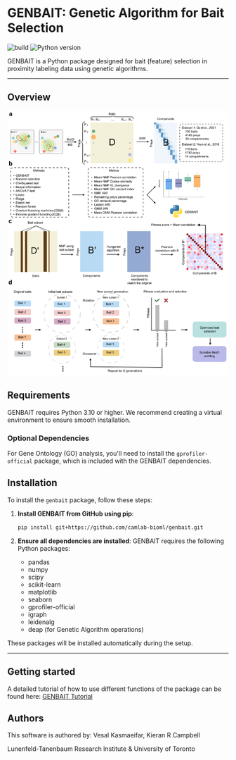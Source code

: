 # GENBAIT: Genetic Algorithm for Bait Selection

![build](https://img.shields.io/badge/Build-passing-brightgreen)
![Python version](https://img.shields.io/badge/Python-3.10-blue)

GENBAIT is a Python package designed for bait (feature) selection in proximity labeling data using genetic algorithms. 

---
## Overview

![GENBAIT Overview](https://github.com/camlab-bioml/genbait/blob/main/overview_figure.png)

## Requirements

GENBAIT requires Python 3.10 or higher. We recommend creating a virtual environment to ensure smooth installation.

### Optional Dependencies

For Gene Ontology (GO) analysis, you'll need to install the `gprofiler-official` package, which is included with the GENBAIT dependencies.


## Installation

To install the `genbait` package, follow these steps:

1. **Install GENBAIT from GitHub using pip**:
    ```bash
    pip install git+https://github.com/camlab-bioml/genbait.git
    ```

2. **Ensure all dependencies are installed**:
    GENBAIT requires the following Python packages:
    - pandas
    - numpy
    - scipy
    - scikit-learn
    - matplotlib
    - seaborn
    - gprofiler-official
    - igraph
    - leidenalg
    - deap (for Genetic Algorithm operations)

These packages will be installed automatically during the setup.

---

## Getting started

A detailed tutorial of how to use different functions of the package can be found here: [GENBAIT Tutorial](https://github.com/camlab-bioml/genbait/blob/main/tutorials/GENBAIT_tutorial.ipynb)

## Authors

This software is authored by: Vesal Kasmaeifar, Kieran R Campbell  

Lunenfeld-Tanenbaum Research Institute & University of Toronto